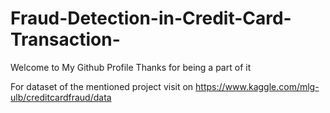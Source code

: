 # Fraud-Detection-in-Credit-Card-Transaction-

Welcome to My Github Profile 
Thanks for being a part of it 

For dataset of the mentioned project visit on
https://www.kaggle.com/mlg-ulb/creditcardfraud/data

